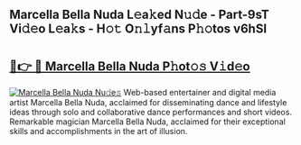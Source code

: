 ## Marcella Bella Nuda L𝚎a𝚔ed N𝚞𝚍e - Part-9sT Vi𝚍𝚎o L𝚎a𝚔s - H𝚘𝚝 O𝚗𝚕yf𝚊ns P𝚑𝚘tos v6hSl

# <h2><a href="http://kf7t52d.oniu.top/?m=Marcella+Bella+Nuda">🔗👉 🔴 Marcella Bella Nuda P𝚑ot𝚘𝚜 V𝚒d𝚎o</a></h2>

[![Marcella Bella Nuda Nu𝚍e𝚜](https://i.imgur.com/0qMVB7G.gif)](http://kf7t52d.oniu.top/?m=Marcella+Bella+Nuda)
Web-based entertainer and digital media artist Marcella Bella Nuda, acclaimed for disseminating dance and lifestyle ideas through solo and collaborative dance performances and short videos. Remarkable magician Marcella Bella Nuda, acclaimed for their exceptional skills and accomplishments in the art of illusion.  
